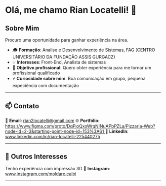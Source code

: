 # Olá, me chamo Rian Locatelli! 👋

## Sobre Mim
Procuro uma oportunidade para ganhar experiência na área.

- 🎓 **Formação**: Analise e Desenvolvimento de Sistemas, FAG (CENTRO UNIVERSITÁRIO DA FUNDAÇÃO ASSIS GURGACZ)
- 💡 **Interesses**: Front-End, Analista de sistemas
- 💼 **Objetivo profissional**: Quero obter experiência para me tornar um profissional qualificado
- ⚡ **Curiosidade sobre mim**: Boa comunicação em grupo, pequena expeciência com documentação

---

## 📫 Contato
📧 **Email**: rian2locatelli@gmail.com 
🌐 **Portfólio**: [https://www.figma.com/proto/DqPjoQxoWrqNINuAPbPZLa/Pizzaria-Web?node-id=2-3&starting-point-node-id=153%3A61 ](https://github.com/rnlcatelli)
💼 **LinkedIn**: www.linkedin.com/in/rian-locatelli-225440275 

---

## 🌟 Outros Interesses
Tenho experiência com impressão 3D
📸 **Instagram**: www.instagram.com/moldare.caibi

---
